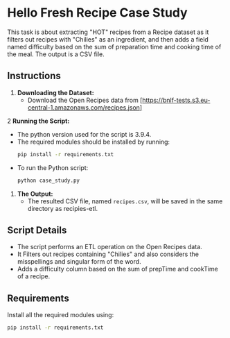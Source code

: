 # Hello Fresh Recipe Case Study

This task is about extracting "HOT" recipes from a Recipe dataset as it filters out recipes with "Chilies" as an ingredient, and then adds a field named difficulty based on the sum of preparation time and cooking time of the meal. The output is a CSV file.

## Instructions

1. **Downloading the Dataset:**
   - Download the Open Recipes data from [https://bnlf-tests.s3.eu-central-1.amazonaws.com/recipes.json]


2 **Running the Script:**
   - The python version used for the script is 3.9.4.
   - The required modules should be installed by running:
     ```bash
     pip install -r requirements.txt
     ```
   - To run the Python script:
     ```bash
     python case_study.py
     ```

1. **The Output:**
   - The resulted CSV file, named `recipes.csv`, will be saved in the same directory as recipies-etl.

## Script Details

  - The script performs an ETL operation on the Open Recipes data.
  - It Filters out recipes containing "Chilies" and also considers the misspellings and singular form of the word.
  - Adds a difficulty column based on the sum of prepTime and cookTime of a recipe.

## Requirements

Install all the required modules using:
```bash
pip install -r requirements.txt
